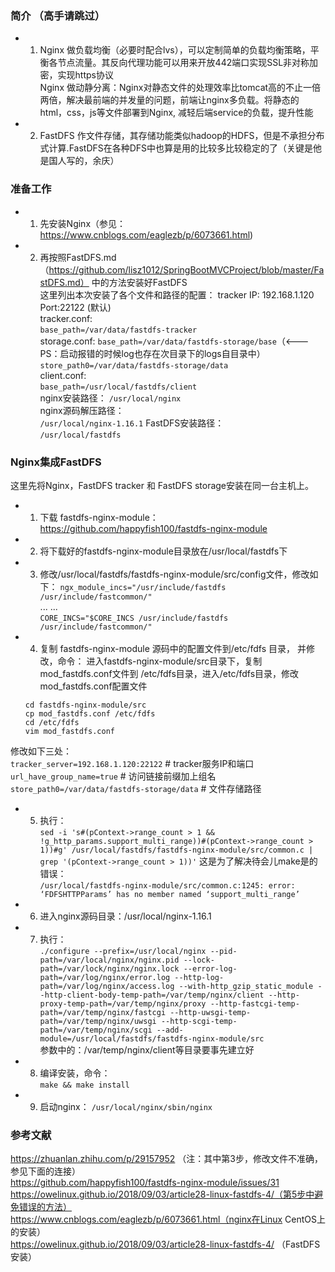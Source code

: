 ### 简介 （高手请跳过）
- 1. Nginx 做负载均衡（必要时配合lvs），可以定制简单的负载均衡策略，平衡各节点流量。其反向代理功能可以用来开放442端口实现SSL非对称加密，实现https协议  
	 Nginx 做动静分离：Nginx对静态文件的处理效率比tomcat高的不止一倍两倍，解决最前端的并发量的问题，前端让nginx多负载。将静态的html，css，js等文件部署到Nginx, 减轻后端service的负载，提升性能
- 2. FastDFS 作文件存储，其存储功能类似hadoop的HDFS，但是不承担分布式计算.FastDFS在各种DFS中也算是用的比较多比较稳定的了（关键是他是国人写的，余庆）

### 准备工作
- 1. 先安装Nginx（参见：https://www.cnblogs.com/eaglezb/p/6073661.html)
- 2. 再按照FastDFS.md（https://github.com/lisz1012/SpringBootMVCProject/blob/master/FastDFS.md） 中的方法安装好FastDFS  
     这里列出本次安装了各个文件和路径的配置：
     tracker IP: 192.168.1.120 Port:22122 (默认)  
     tracker.conf:  
     ```base_path=/var/data/fastdfs-tracker```  
     storage.conf:
     ```base_path=/var/data/fastdfs-storage/base```（<---PS：启动报错的时候log也存在次目录下的logs自目录中）
     ```store_path0=/var/data/fastdfs-storage/data```  
	client.conf:  
	```base_path=/usr/local/fastdfs/client```  
	nginx安装路径：
	```/usr/local/nginx```  
	nginx源码解压路径：  
	```/usr/local/nginx-1.16.1``` 
	FastDFS安装路径：  
	```/usr/local/fastdfs```  
	
	
### Nginx集成FastDFS
这里先将Nginx，FastDFS tracker 和 FastDFS storage安装在同一台主机上。  
- 1. 下载 fastdfs-nginx-module：https://github.com/happyfish100/fastdfs-nginx-module  
- 2. 将下载好的fastdfs-nginx-module目录放在/usr/local/fastdfs下
- 3. 修改/usr/local/fastdfs/fastdfs-nginx-module/src/config文件，修改如下：
	 ```ngx_module_incs="/usr/include/fastdfs /usr/include/fastcommon/"```  
	 ... ...  
	 ```CORE_INCS="$CORE_INCS /usr/include/fastdfs /usr/include/fastcommon/"```
- 4. 复制 fastdfs-nginx-module 源码中的配置文件到/etc/fdfs 目录， 并修改，命令：
     进入fastdfs-nginx-module/src目录下，复制mod_fastdfs.conf文件到 /etc/fdfs目录，进入/etc/fdfs目录，修改mod_fastdfs.conf配置文件
	```
	cd fastdfs-nginx-module/src
	cp mod_fastdfs.conf /etc/fdfs
	cd /etc/fdfs
	vim mod_fastdfs.conf
	```
修改如下三处：  
```tracker_server=192.168.1.120:22122``` # tracker服务IP和端口  
```url_have_group_name=true``` # 访问链接前缀加上组名  
```store_path0=/var/data/fastdfs-storage/data``` # 文件存储路径
- 5. 执行：  
```sed -i 's#(pContext->range_count > 1 && !g_http_params.support_multi_range))#(pContext->range_count > 1))#g' /usr/local/fastdfs/fastdfs-nginx-module/src/common.c | grep '(pContext->range_count > 1))'```
这是为了解决待会儿make是的错误：  
```/usr/local/fastdfs-nginx-module/src/common.c:1245: error: ‘FDFSHTTPParams’ has no member named ‘support_multi_range’```
- 6. 进入nginx源码目录：/usr/local/nginx-1.16.1  
- 7. 执行：  
```./configure --prefix=/usr/local/nginx --pid-path=/var/local/nginx/nginx.pid --lock-path=/var/lock/nginx/nginx.lock --error-log-path=/var/log/nginx/error.log --http-log-path=/var/log/nginx/access.log --with-http_gzip_static_module --http-client-body-temp-path=/var/temp/nginx/client --http-proxy-temp-path=/var/temp/nginx/proxy --http-fastcgi-temp-path=/var/temp/nginx/fastcgi --http-uwsgi-temp-path=/var/temp/nginx/uwsgi --http-scgi-temp-path=/var/temp/nginx/scgi --add-module=/usr/local/fastdfs/fastdfs-nginx-module/src```  
参数中的：/var/temp/nginx/client等目录要事先建立好
- 8. 编译安装，命令：  
```make && make install```
- 9. 启动nginx：
```/usr/local/nginx/sbin/nginx```

### 参考文献
https://zhuanlan.zhihu.com/p/29157952 （注：其中第3步，修改文件不准确，参见下面的连接）  
https://github.com/happyfish100/fastdfs-nginx-module/issues/31  
https://owelinux.github.io/2018/09/03/article28-linux-fastdfs-4/（第5步中避免错误的方法）  
https://www.cnblogs.com/eaglezb/p/6073661.html（nginx在Linux CentOS上的安装）  
https://owelinux.github.io/2018/09/03/article28-linux-fastdfs-4/ （FastDFS安装）